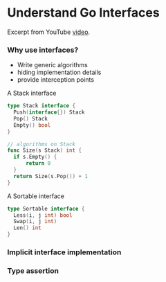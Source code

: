 # Understand Go Interfaces

Excerpt from YouTube [video](https://www.youtube.com/watch?v=F4wUrj6pmSI).

### Why use interfaces?

- Write generic algorithms
- hiding implementation details
- provide interception points

A Stack interface

```go
type Stack interface {
  Push(interface{}) Stack
  Pop() Stack
  Empty() bool
}

// algorithms on Stack
func Size(s Stack) int {
  if s.Empty() {
      return 0
  }
  return Size(s.Pop()) + 1
}
```

A Sortable interface

```go
type Sortable interface {
  Less(i, j int) bool
  Swap(i, j int)
  Len() int
}
```

### Implicit interface implementation

### Type assertion

